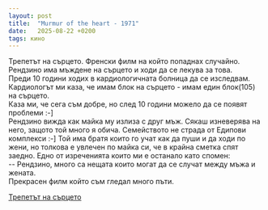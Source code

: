 ```yaml
---
layout: post
title:  "Murmur of the heart - 1971"
date:   2025-08-22 +0200
tags: кино
---
```

Трепетът на сърцето. Френски филм на който попаднах случайно.  
Рендзино има мъждене на сърцето и ходи да се лекува за това.  
Преди 10 години ходих в кардиологичната болница да се изследвам.  
Кардиологът ми каза, че имам блок на сърцето - имам един блок(105) на сърцето.  
Каза ми, че сега съм добре, но след 10 години можело да се появят проблеми :-]  
Рендзино вижда как майка му излиза с друг мъж. Сякаш изневерява на него, защото
той много я обича. Семейството не страда от Едипови комплекси :-]
Той има братя които го учат как да пуши и да ходи по жени,
но толкова е увлечен по майка си, че в крайна сметка спят заедно.
Едно от изреченията които ми е останало като спомен:  
-- Рендзино, много са нещата които могат да се случат между мъжа и жената.  
Прекрасен филм който съм гледал много пъти.

[Трепетът на сърцето](https://www.youtube.com/watch?v=OO3FAoJViNw)
